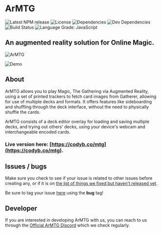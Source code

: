 ArMTG
========

![Latest NPM release][npm-badge]
![License][license-badge]
![Dependencies][dependencies-badge]
![Dev Dependencies][devDependencies-badge]
![Build Status](https://goo.gl/mYwr7u)
![Language Grade: JavaScript](https://goo.gl/SMkehA)

## An augmented reality solution for Online Magic.

![ArMTG](https://i.postimg.cc/xChKswmV/ArMTG.png)

![Demo](https://i.postimg.cc/6pfF2qt7/github-Preview.gif)

## About

ArMTG allows you to play Magic, The Gathering via Augmented Reality, using a set of printed trackers to fetch card images from Gatherer, allowing for use of multiple decks and formats. It offers features like sideboarding and shuffling through the deck interface, without the need to physically shuffle the cards.

ArMTG consists of a deck editor overlay for loading and saving multiple decks, and trying out others' decks, using your device's webcam and interchangeable encoded cards.


### Live version here: [https://codyb.co/mtg](https://codyb.co/mtg).

## Issues / bugs

Make sure you check to see if your issue is related to other issues before creating any, or if it is on [the list of things we fixed but haven't released yet](https://github.com/CodyJasonBennett/ArMTG/wiki/Features-and-fixes-not-released-yet).

Be sure to tag your issue [here](https://github.com/CodyJasonBennett/ArMTG/issues) using the **bug** tag!

## Developer

If you  are interested in developing ArMTG with us, you can reach to us through the [Official ArMTG Discord](https://discord.gg/) which we check regularly.

[npm-badge]: https://goo.gl/GKdS5t
[license-badge]: https://goo.gl/wcBRCg
[dependencies-badge]: https://goo.gl/gbCEnm
[devDependencies-badge]: https://goo.gl/UbqCPd
